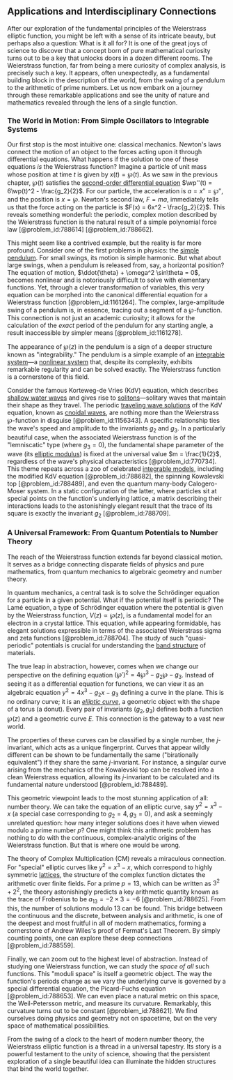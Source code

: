 ## Applications and Interdisciplinary Connections

After our exploration of the fundamental principles of the Weierstrass elliptic function, you might be left with a sense of its intricate beauty, but perhaps also a question: What is it all for? It is one of the great joys of science to discover that a concept born of pure mathematical curiosity turns out to be a key that unlocks doors in a dozen different rooms. The Weierstrass function, far from being a mere curiosity of complex analysis, is precisely such a key. It appears, often unexpectedly, as a fundamental building block in the description of the world, from the swing of a pendulum to the arithmetic of prime numbers. Let us now embark on a journey through these remarkable applications and see the unity of nature and mathematics revealed through the lens of a single function.

### The World in Motion: From Simple Oscillators to Integrable Systems

Our first stop is the most intuitive one: classical mechanics. Newton's laws connect the motion of an object to the forces acting upon it through differential equations. What happens if the solution to one of these equations *is* the Weierstrass function? Imagine a particle of unit mass whose position at time $t$ is given by $x(t) = \wp(t)$. As we saw in the previous chapter, $\wp(t)$ satisfies the [second-order differential equation](@article_id:176234) $\wp''(t) = 6\wp(t)^2 - \frac{g_2}{2}$. For our particle, the acceleration is $a = x'' = \wp''$, and the position is $x = \wp$. Newton's second law, $F = ma$, immediately tells us that the force acting on the particle is $F(x) = 6x^2 - \frac{g_2}{2}$. This reveals something wonderful: the periodic, complex motion described by the Weierstrass function is the natural result of a simple polynomial force law [@problem_id:788614] [@problem_id:788662].

This might seem like a contrived example, but the reality is far more profound. Consider one of the first problems in physics: the [simple pendulum](@article_id:276177). For small swings, its motion is simple harmonic. But what about large swings, when a pendulum is released from, say, a horizontal position? The equation of motion, $\ddot{\theta} + \omega^2 \sin\theta = 0$, becomes nonlinear and is notoriously difficult to solve with elementary functions. Yet, through a clever transformation of variables, this very equation can be morphed into the canonical differential equation for a Weierstrass function [@problem_id:1161264]. The complex, large-amplitude swing of a pendulum is, in essence, tracing out a segment of a $\wp$-function. This connection is not just an academic curiosity; it allows for the calculation of the *exact* period of the pendulum for any starting angle, a result inaccessible by simpler means [@problem_id:1161278].

The appearance of $\wp(z)$ in the pendulum is a sign of a deeper structure known as "integrability." The pendulum is a simple example of an [integrable system](@article_id:151314)—a [nonlinear system](@article_id:162210) that, despite its complexity, exhibits remarkable regularity and can be solved exactly. The Weierstrass function is a cornerstone of this field.

Consider the famous Korteweg-de Vries (KdV) equation, which describes [shallow water waves](@article_id:266737) and gives rise to [solitons](@article_id:145162)—solitary waves that maintain their shape as they travel. The periodic [traveling wave solutions](@article_id:272415) of the KdV equation, known as [cnoidal waves](@article_id:196846), are nothing more than the Weierstrass $\wp$-function in disguise [@problem_id:1156343]. A specific relationship ties the wave's speed and amplitude to the invariants $g_2$ and $g_3$. In a particularly beautiful case, when the associated Weierstrass function is of the "lemniscatic" type (where $g_3=0$), the fundamental shape parameter of the wave (its [elliptic modulus](@article_id:177703)) is fixed at the universal value $m = \frac{1}{2}$, regardless of the wave's physical characteristics [@problem_id:770734]. This theme repeats across a zoo of celebrated [integrable models](@article_id:152343), including the modified KdV equation [@problem_id:788682], the spinning Kowalevski top [@problem_id:788489], and even the quantum many-body Calogero-Moser system. In a static configuration of the latter, where particles sit at special points on the function's underlying lattice, a matrix describing their interactions leads to the astonishingly elegant result that the trace of its square is exactly the invariant $g_2$ [@problem_id:788709].

### A Universal Framework: From Quantum Potentials to Number Theory

The reach of the Weierstrass function extends far beyond classical motion. It serves as a bridge connecting disparate fields of physics and pure mathematics, from quantum mechanics to algebraic geometry and number theory.

In quantum mechanics, a central task is to solve the Schrödinger equation for a particle in a given potential. What if the potential itself is periodic? The Lamé equation, a type of Schrödinger equation where the potential is given by the Weierstrass function, $V(z) \propto \wp(z)$, is a fundamental model for an electron in a crystal lattice. This equation, while appearing formidable, has elegant solutions expressible in terms of the associated Weierstrass sigma and zeta functions [@problem_id:788704]. The study of such "quasi-periodic" potentials is crucial for understanding the [band structure](@article_id:138885) of materials.

The true leap in abstraction, however, comes when we change our perspective on the defining equation $(\wp')^2 = 4\wp^3 - g_2\wp - g_3$. Instead of seeing it as a differential equation for functions, we can view it as an algebraic equation $y^2 = 4x^3 - g_2x - g_3$ defining a curve in the plane. This is no ordinary curve; it is an *[elliptic curve](@article_id:162766)*, a geometric object with the shape of a torus (a donut). Every pair of invariants $(g_2, g_3)$ defines both a function $\wp(z)$ and a geometric curve $E$. This connection is the gateway to a vast new world.

The properties of these curves can be classified by a single number, the $j$-invariant, which acts as a unique fingerprint. Curves that appear wildly different can be shown to be fundamentally the same ("birationally equivalent") if they share the same $j$-invariant. For instance, a singular curve arising from the mechanics of the Kowalevski top can be resolved into a clean Weierstrass equation, allowing its $j$-invariant to be calculated and its fundamental nature understood [@problem_id:788489].

This geometric viewpoint leads to the most stunning application of all: number theory. We can take the equation of an elliptic curve, say $y^2 = x^3 - x$ (a special case corresponding to $g_2=4, g_3=0$), and ask a seemingly unrelated question: how many integer solutions does it have when viewed modulo a prime number $p$? One might think this arithmetic problem has nothing to do with the continuous, complex-analytic origins of the Weierstrass function. But that is where one would be wrong.

The theory of Complex Multiplication (CM) reveals a miraculous connection. For "special" elliptic curves like $y^2=x^3-x$, which correspond to highly symmetric [lattices](@article_id:264783), the structure of the complex function dictates the arithmetic over finite fields. For a prime $p=13$, which can be written as $3^2 + 2^2$, the theory astonishingly predicts a key arithmetic quantity known as the trace of Frobenius to be $a_{13} = -2 \times 3 = -6$ [@problem_id:788625]. From this, the number of solutions modulo 13 can be found. This bridge between the continuous and the discrete, between analysis and arithmetic, is one of the deepest and most fruitful in all of modern mathematics, forming a cornerstone of Andrew Wiles's proof of Fermat's Last Theorem. By simply counting points, one can explore these deep connections [@problem_id:788559].

Finally, we can zoom out to the highest level of abstraction. Instead of studying one Weierstrass function, we can study the *space of all* such functions. This "moduli space" is itself a geometric object. The way the function's periods change as we vary the underlying curve is governed by a special differential equation, the Picard-Fuchs equation [@problem_id:788653]. We can even place a natural metric on this space, the Weil-Petersson metric, and measure its curvature. Remarkably, this curvature turns out to be constant [@problem_id:788621]. We find ourselves doing physics and geometry not on spacetime, but on the very space of mathematical possibilities.

From the swing of a clock to the heart of modern number theory, the Weierstrass elliptic function is a thread in a universal tapestry. Its story is a powerful testament to the unity of science, showing that the persistent exploration of a single beautiful idea can illuminate the hidden structures that bind the world together.